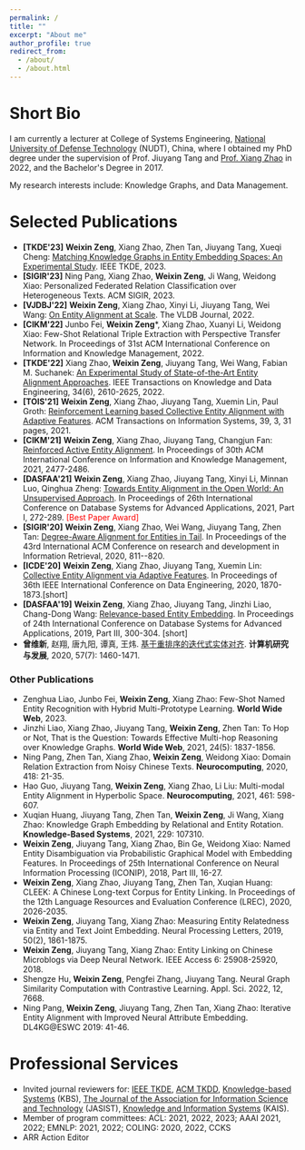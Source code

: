 ```yaml
---
permalink: /
title: ""
excerpt: "About me"
author_profile: true
redirect_from: 
  - /about/
  - /about.html
---
```


# Short Bio
I am currently a lecturer at College of Systems Engineering, [National University of Defense Technology](https://english.nudt.edu.cn/) (NUDT), China, where I obtained my PhD degree under the supervision of Prof. Jiuyang Tang and [Prof. Xiang Zhao](https://xiangz-nudt.github.io/) in 2022, and the Bachelor's Degree in 2017. 

My research interests include: Knowledge Graphs, and Data Management.

# Selected Publications
* **[TKDE'23]** **Weixin Zeng**, Xiang Zhao, Zhen Tan, Jiuyang Tang, Xueqi Cheng: [Matching Knowledge Graphs in Entity Embedding Spaces: An Experimental Study](https://ieeexplore.ieee.org/document/10114983). IEEE TKDE, 2023.
* **[SIGIR'23]** Ning Pang, Xiang Zhao, **Weixin Zeng**, Ji Wang, Weidong Xiao: Personalized Federated Relation Classification over Heterogeneous Texts. ACM SIGIR, 2023.
* **[VJDBJ'22]** **Weixin Zeng**, Xiang Zhao, Xinyi Li, Jiuyang Tang, Wei Wang: [On Entity Alignment at Scale](https://link.springer.com/article/10.1007/s00778-021-00703-3). The VLDB Journal, 2022.
* **[CIKM'22]** Junbo Fei, **Weixin Zeng***, Xiang Zhao, Xuanyi Li, Weidong Xiao: Few-Shot Relational Triple Extraction with Perspective Transfer Network. In Proceedings of 31st ACM International Conference on Information and Knowledge Management, 2022. 
* **[TKDE'22]** Xiang Zhao, **Weixin Zeng**, Jiuyang Tang, Wei Wang, Fabian M. Suchanek: [An Experimental Study of State-of-the-Art Entity Alignment Approaches](https://ieeexplore.ieee.org/document/9174835). IEEE Transactions on Knowledge and Data Engineering, 34(6), 2610-2625, 2022.
* **[TOIS'21]** **Weixin Zeng**, Xiang Zhao, Jiuyang Tang, Xuemin Lin, Paul Groth: [Reinforcement Learning based Collective Entity Alignment with Adaptive Features](https://dl.acm.org/doi/10.1145/3446428). ACM Transactions on Information Systems, 39, 3, 31 pages, 2021. 
* **[CIKM'21]** **Weixin Zeng**, Xiang Zhao, Jiuyang Tang, Changjun Fan: [Reinforced Active Entity Alignment](https://dl.acm.org/doi/abs/10.1145/3459637.3482472). In Proceedings of 30th ACM International Conference on Information and Knowledge Management, 2021, 2477-2486. 
* **[DASFAA'21]** **Weixin Zeng**, Xiang Zhao, Jiuyang Tang, Xinyi Li, Minnan Luo, Qinghua Zheng: [Towards Entity Alignment in the Open World: An Unsupervised Approach](https://link.springer.com/article/10.1007/s41019-022-00178-4). In Proceedings of 26th International Conference on Database Systems for Advanced Applications, 2021, Part I, 272-289. <font color=Red>[Best Paper Award]</font>
* **[SIGIR'20]** **Weixin Zeng**, Xiang Zhao, Wei Wang, Jiuyang Tang, Zhen Tan: [Degree-Aware Alignment for Entities in Tail](https://dl.acm.org/doi/abs/10.1145/3397271.3401161). In Proceedings of the 43rd International ACM Conference on research and development in Information Retrieval, 2020, 811--820.
* **[ICDE'20]** **Weixin Zeng**, Xiang Zhao, Jiuyang Tang, Xuemin Lin: [Collective Entity Alignment via Adaptive Features](https://ieeexplore.ieee.org/document/9101599). In Proceedings of 36th IEEE International Conference on Data Engineering, 2020, 1870-1873.[short] 
* **[DASFAA'19]** **Weixin Zeng**, Xiang Zhao, Jiuyang Tang, Jinzhi Liao, Chang-Dong Wang: [Relevance-based Entity Embedding](https://link.springer.com/chapter/10.1007/978-3-030-18590-9_33). In Proceedings of 24th International Conference on Database Systems for Advanced Applications, 2019, Part III, 300-304. [short] 
* **曾维新**, 赵翔, 唐九阳, 谭真, 王炜. [基于重排序的迭代式实体对齐](https://crad.ict.ac.cn/CN/10.7544/issn1000-1239.2020.20190643). **计算机研究与发展**, 2020, 57(7): 1460-1471. 

### Other Publications
* Zenghua Liao, Junbo Fei, **Weixin Zeng**, Xiang Zhao: Few-Shot Named Entity Recognition with Hybrid Multi-Prototype Learning. **World Wide Web**, 2023.
* Jinzhi Liao, Xiang Zhao, Jiuyang Tang, **Weixin Zeng**, Zhen Tan: To Hop or Not, That is the Question: Towards Effective Multi-hop Reasoning over Knowledge Graphs. **World Wide Web**, 2021, 24(5): 1837-1856.
* Ning Pang, Zhen Tan, Xiang Zhao, **Weixin Zeng**, Weidong Xiao: Domain Relation Extraction from Noisy Chinese Texts. **Neurocomputing**, 2020, 418: 21-35.
* Hao Guo, Jiuyang Tang, **Weixin Zeng**, Xiang Zhao, Li Liu: Multi-modal Entity Alignment in Hyperbolic Space. **Neurocomputing**, 2021, 461: 598-607.
* Xuqian Huang, Jiuyang Tang, Zhen Tan, **Weixin Zeng**, Ji Wang, Xiang Zhao: Knowledge Graph Embedding by Relational and Entity Rotation. **Knowledge-Based Systems**, 2021, 229: 107310.
* **Weixin Zeng**, Jiuyang Tang, Xiang Zhao, Bin Ge, Weidong Xiao: Named Entity Disambiguation via Probabilistic Graphical Model with Embedding Features. In Proceedings of 25th International Conference on Neural Information Processing (ICONIP), 2018, Part III, 16-27. 
* **Weixin Zeng**, Xiang Zhao, Jiuyang Tang, Zhen Tan, Xuqian Huang: CLEEK: A Chinese Long-text Corpus for Entity Linking. In Proceedings of the 12th Language Resources and Evaluation Conference (LREC), 2020, 2026-2035.
* **Weixin Zeng**, Jiuyang Tang, Xiang Zhao: Measuring Entity Relatedness via Entity and Text Joint Embedding. Neural Processing Letters, 2019, 50(2), 1861-1875.
* **Weixin Zeng**, Jiuyang Tang, Xiang Zhao: Entity Linking on Chinese Microblogs via Deep Neural Network. IEEE Access 6: 25908-25920, 2018.
* Shengze Hu, **Weixin Zeng**, Pengfei Zhang, Jiuyang Tang. Neural Graph Similarity Computation with Contrastive Learning. Appl. Sci. 2022, 12, 7668.
* Ning Pang, **Weixin Zeng**, Jiuyang Tang, Zhen Tan, Xiang Zhao: Iterative Entity Alignment with Improved Neural Attribute Embedding. DL4KG@ESWC 2019: 41-46. 


# Professional Services

* Invited journal reviewers for: [IEEE TKDE](https://ieeexplore.ieee.org/xpl/RecentIssue.jsp?punumber=69), [ACM TKDD](https://dl.acm.org/journal/tkdd), [Knowledge-based Systems](https://www.sciencedirect.com/journal/knowledge-based-systems) (KBS), [The Journal of the Association for Information Science and Technology](https://asistdl.onlinelibrary.wiley.com/journal/23301643) (JASIST), [Knowledge and Information Systems](https://www.springer.com/journal/10115) (KAIS).
* Member of program committees: ACL: 2021, 2022, 2023; AAAI 2021, 2022; EMNLP: 2021, 2022; COLING: 2020, 2022, CCKS
* ARR Action Editor
